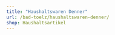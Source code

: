 ```yaml
---
title: "Haushaltswaren Denner"
url: /bad-toelz/haushaltswaren-denner/
shop: Haushaltsartikel
---
```


